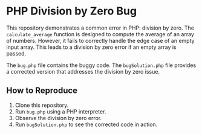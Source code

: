 # PHP Division by Zero Bug
This repository demonstrates a common error in PHP: division by zero.  The `calculate_average` function is designed to compute the average of an array of numbers. However, it fails to correctly handle the edge case of an empty input array. This leads to a division by zero error if an empty array is passed.

The `bug.php` file contains the buggy code. The `bugSolution.php` file provides a corrected version that addresses the division by zero issue.

## How to Reproduce
1. Clone this repository.
2. Run `bug.php` using a PHP interpreter.
3. Observe the division by zero error.
4. Run `bugSolution.php` to see the corrected code in action.

